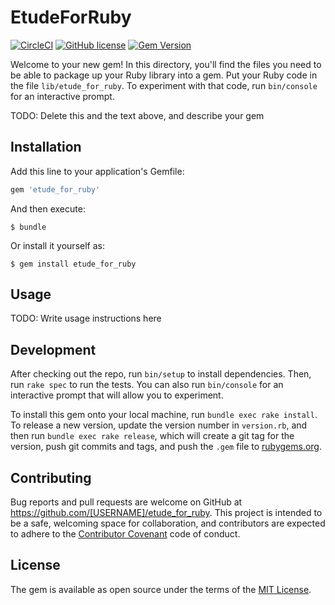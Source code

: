 # EtudeForRuby

[![CircleCI](https://circleci.com/gh/k2works/etude_for_ruby.svg?style=svg)](https://circleci.com/gh/k2works/etude_for_ruby)
[![GitHub license](https://img.shields.io/badge/license-MIT-blue.svg)](https://github.com/k2works/etude_for_ruby/blob/develop/LICENSE.txt)
[![Gem Version](https://badge.fury.io/rb/etude_for_ruby.svg)](https://badge.fury.io/rb/etude_for_ruby)

Welcome to your new gem! In this directory, you'll find the files you need to be able to package up your Ruby library into a gem. Put your Ruby code in the file `lib/etude_for_ruby`. To experiment with that code, run `bin/console` for an interactive prompt.

TODO: Delete this and the text above, and describe your gem

## Installation

Add this line to your application's Gemfile:

```ruby
gem 'etude_for_ruby'
```

And then execute:

    $ bundle

Or install it yourself as:

    $ gem install etude_for_ruby

## Usage

TODO: Write usage instructions here

## Development

After checking out the repo, run `bin/setup` to install dependencies. Then, run `rake spec` to run the tests. You can also run `bin/console` for an interactive prompt that will allow you to experiment.

To install this gem onto your local machine, run `bundle exec rake install`. To release a new version, update the version number in `version.rb`, and then run `bundle exec rake release`, which will create a git tag for the version, push git commits and tags, and push the `.gem` file to [rubygems.org](https://rubygems.org).

## Contributing

Bug reports and pull requests are welcome on GitHub at https://github.com/[USERNAME]/etude_for_ruby. This project is intended to be a safe, welcoming space for collaboration, and contributors are expected to adhere to the [Contributor Covenant](http://contributor-covenant.org) code of conduct.


## License

The gem is available as open source under the terms of the [MIT License](http://opensource.org/licenses/MIT).

